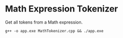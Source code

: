 # Math Expression Tokenizer

Get all tokens from a Math expression.

```shell
g++ -o app.exe MathTokenizer.cpp && ./app.exe
```
